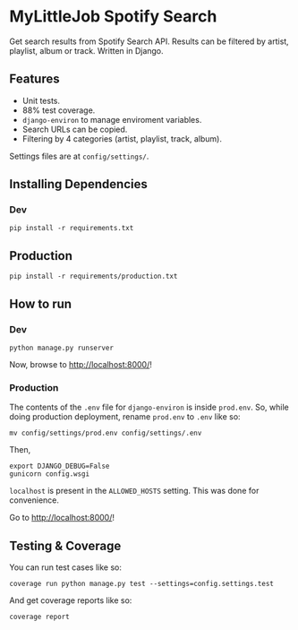 MyLittleJob Spotify Search
==========================

Get search results from Spotify Search API. Results can be filtered by artist, playlist, album or track. Written in Django.

## Features

* Unit tests.
* 88% test coverage.
* `django-environ` to manage enviroment variables.
* Search URLs can be copied.
* Filtering by 4 categories (artist, playlist, track, album).

Settings files are at `config/settings/`.

## Installing Dependencies

### Dev

```
pip install -r requirements.txt
```

## Production

```
pip install -r requirements/production.txt
```

## How to run

### Dev

```
python manage.py runserver
```

Now, browse to [http://localhost:8000/](http://localhost:8000/)!

### Production

The contents of the `.env` file for `django-environ` is inside `prod.env`. So, while doing production deployment, rename `prod.env` to `.env` like so:
```
mv config/settings/prod.env config/settings/.env
```
Then,

```
export DJANGO_DEBUG=False
gunicorn config.wsgi
```
`localhost` is present in the `ALLOWED_HOSTS` setting. This was done for convenience.

Go to [http://localhost:8000/](http://localhost:8000/)!

## Testing & Coverage

You can run test cases like so:

```
coverage run python manage.py test --settings=config.settings.test
```

And get coverage reports like so:

```
coverage report
```
